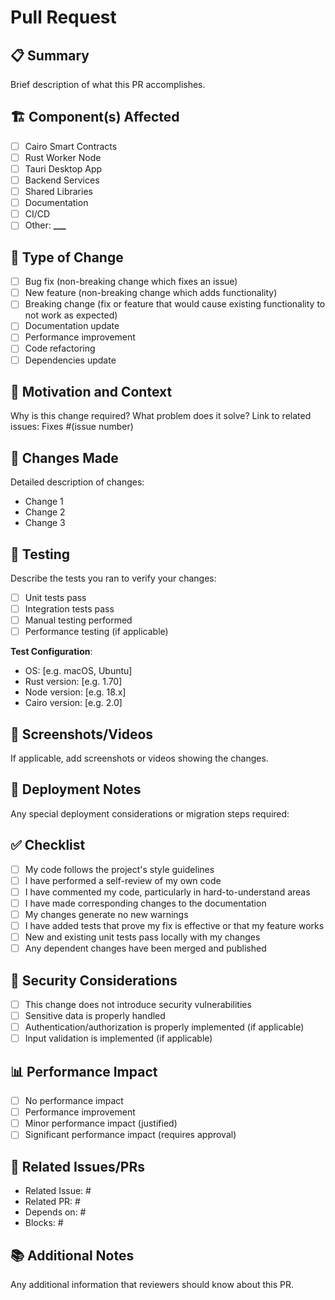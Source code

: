 # Pull Request

## 📋 Summary

Brief description of what this PR accomplishes.

## 🏗️ Component(s) Affected

- [ ] Cairo Smart Contracts
- [ ] Rust Worker Node
- [ ] Tauri Desktop App
- [ ] Backend Services
- [ ] Shared Libraries
- [ ] Documentation
- [ ] CI/CD
- [ ] Other: ****\_\_\_****

## 🔄 Type of Change

- [ ] Bug fix (non-breaking change which fixes an issue)
- [ ] New feature (non-breaking change which adds functionality)
- [ ] Breaking change (fix or feature that would cause existing functionality to
      not work as expected)
- [ ] Documentation update
- [ ] Performance improvement
- [ ] Code refactoring
- [ ] Dependencies update

## 🎯 Motivation and Context

Why is this change required? What problem does it solve? Link to related issues:
Fixes #(issue number)

## 📝 Changes Made

Detailed description of changes:

- Change 1
- Change 2
- Change 3

## 🧪 Testing

Describe the tests you ran to verify your changes:

- [ ] Unit tests pass
- [ ] Integration tests pass
- [ ] Manual testing performed
- [ ] Performance testing (if applicable)

**Test Configuration**:

- OS: [e.g. macOS, Ubuntu]
- Rust version: [e.g. 1.70]
- Node version: [e.g. 18.x]
- Cairo version: [e.g. 2.0]

## 📸 Screenshots/Videos

If applicable, add screenshots or videos showing the changes.

## 🚀 Deployment Notes

Any special deployment considerations or migration steps required:

## ✅ Checklist

- [ ] My code follows the project's style guidelines
- [ ] I have performed a self-review of my own code
- [ ] I have commented my code, particularly in hard-to-understand areas
- [ ] I have made corresponding changes to the documentation
- [ ] My changes generate no new warnings
- [ ] I have added tests that prove my fix is effective or that my feature works
- [ ] New and existing unit tests pass locally with my changes
- [ ] Any dependent changes have been merged and published

## 🔐 Security Considerations

- [ ] This change does not introduce security vulnerabilities
- [ ] Sensitive data is properly handled
- [ ] Authentication/authorization is properly implemented (if applicable)
- [ ] Input validation is implemented (if applicable)

## 📊 Performance Impact

- [ ] No performance impact
- [ ] Performance improvement
- [ ] Minor performance impact (justified)
- [ ] Significant performance impact (requires approval)

## 🔗 Related Issues/PRs

- Related Issue: #
- Related PR: #
- Depends on: #
- Blocks: #

## 📚 Additional Notes

Any additional information that reviewers should know about this PR.
